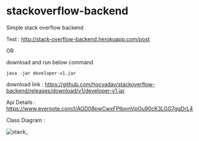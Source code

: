 # stackoverflow-backend

Simple stack overflow backend

Test : 
http://stack-overflow-backend.herokuapp.com/post

OR 

download and run below command


 `java -jar developer-v1.jar`
 
 
 download link : https://github.com/hocyadav/stackoverflow-backend/releases/download/v1/developer-v1.jar





Api Details : https://www.evernote.com/l/AGD08pwCwxFPlbxmVpOu90cK3LGG7ggDrL4


Class Diagram :


![stack_](https://user-images.githubusercontent.com/56931032/85315429-ad33a500-b4d8-11ea-90ec-8938f7a68062.jpg)
